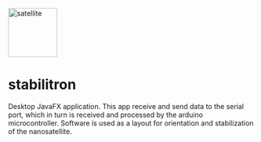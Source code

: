 <img src="https://epizodsspace.airbase.ru/bibl/n_i_j/1958/9/8-1.jpg" width = "100px" height = "100px" alt="satellite">

# stabilitron
Desktop JavaFX application. 
This app receive and send data to the serial port, which in turn is received and processed by the arduino microcontroller. Software is used as a layout for orientation and stabilization of the nanosatellite.
